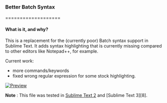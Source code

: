 ### Better Batch Syntax
===================
#### What is it, and why?

This is a replacement for the (currently poor) Batch syntax support in Sublime Text.
It adds syntax highlighting that is currently missing compared to other editors like Notepad++, for example.

Current work:

+ more commands/keywords
+ fixed wrong regular expression for some stock highlighting.

[![Preview][3]][3]

__Note__
: This file was tested in [Sublime Text 2][2] and [Sublime Text 3][8].

[1]: http://www.sublimetext.com/2
[2]: http://sublimetext.com/3
[3]: https://raw.github.com/Ociidii-Works/better_batch_syntax/master/images/example_full.png
